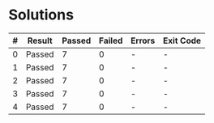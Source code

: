 # Solutions

| # | Result | Passed | Failed | Errors | Exit Code |
| ---:| --- | --- | --- | --- | --- |
| 0 | Passed | 7 | 0 | - | - |
| 1 | Passed | 7 | 0 | - | - |
| 2 | Passed | 7 | 0 | - | - |
| 3 | Passed | 7 | 0 | - | - |
| 4 | Passed | 7 | 0 | - | - |
